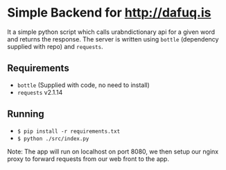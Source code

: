 # Simple Backend for http://dafuq.is

It a simple python script which calls urabndictionary api
for a given word and returns the response. The server is
written using `bottle` (dependency supplied with repo) and
`requests`.


## Requirements
- `bottle` (Supplied with code, no need to install)
- `requests` v2.1.14


## Running
- `$ pip install -r requirements.txt`
- `$ python ./src/index.py`

Note: The app will run on localhost on port 8080,
we then setup our nginx proxy to forward requests 
from our web front to the app.
